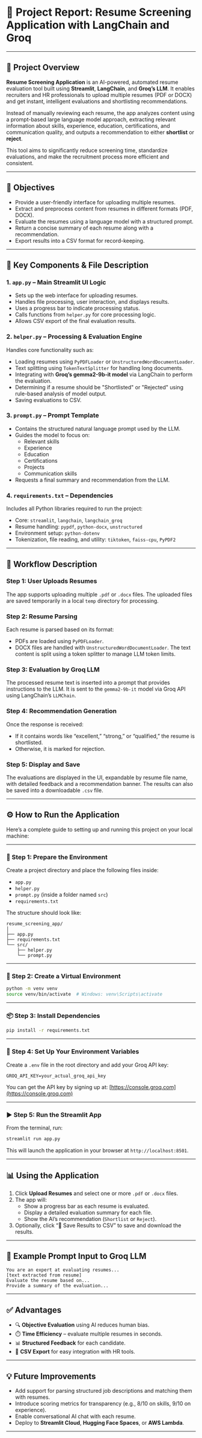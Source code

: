 # 📄 **Project Report: Resume Screening Application with LangChain and Groq**

---

## 🧠 Project Overview

**Resume Screening Application** is an AI-powered, automated resume evaluation tool built using **Streamlit**, **LangChain**, and **Groq’s LLM**. It enables recruiters and HR professionals to upload multiple resumes (PDF or DOCX) and get instant, intelligent evaluations and shortlisting recommendations.

Instead of manually reviewing each resume, the app analyzes content using a prompt-based large language model approach, extracting relevant information about skills, experience, education, certifications, and communication quality, and outputs a recommendation to either **shortlist** or **reject**.

This tool aims to significantly reduce screening time, standardize evaluations, and make the recruitment process more efficient and consistent.

---

## 🎯 Objectives

- Provide a user-friendly interface for uploading multiple resumes.
- Extract and preprocess content from resumes in different formats (PDF, DOCX).
- Evaluate the resumes using a language model with a structured prompt.
- Return a concise summary of each resume along with a recommendation.
- Export results into a CSV format for record-keeping.

---

## 🧩 Key Components & File Description

### 1. `app.py` – **Main Streamlit UI Logic**
- Sets up the web interface for uploading resumes.
- Handles file processing, user interaction, and displays results.
- Uses a progress bar to indicate processing status.
- Calls functions from `helper.py` for core processing logic.
- Allows CSV export of the final evaluation results.

### 2. `helper.py` – **Processing & Evaluation Engine**
Handles core functionality such as:
- Loading resumes using `PyPDFLoader` or `UnstructuredWordDocumentLoader`.
- Text splitting using `TokenTextSplitter` for handling long documents.
- Integrating with **Groq’s gemma2-9b-it model** via LangChain to perform the evaluation.
- Determining if a resume should be "Shortlisted" or "Rejected" using rule-based analysis of model output.
- Saving evaluations to CSV.

### 3. `prompt.py` – **Prompt Template**
- Contains the structured natural language prompt used by the LLM.
- Guides the model to focus on:
  - Relevant skills
  - Experience
  - Education
  - Certifications
  - Projects
  - Communication skills
- Requests a final summary and recommendation from the LLM.

### 4. `requirements.txt` – **Dependencies**
Includes all Python libraries required to run the project:
- Core: `streamlit`, `langchain`, `langchain_groq`
- Resume handling: `pypdf`, `python-docx`, `unstructured`
- Environment setup: `python-dotenv`
- Tokenization, file reading, and utility: `tiktoken`, `faiss-cpu`, `PyPDF2`

---

## 🔁 Workflow Description

### Step 1: User Uploads Resumes
The app supports uploading multiple `.pdf` or `.docx` files. The uploaded files are saved temporarily in a local `temp` directory for processing.

### Step 2: Resume Parsing
Each resume is parsed based on its format:
- PDFs are loaded using `PyPDFLoader`.
- DOCX files are handled with `UnstructuredWordDocumentLoader`.
The text content is split using a token splitter to manage LLM token limits.

### Step 3: Evaluation by Groq LLM
The processed resume text is inserted into a prompt that provides instructions to the LLM. It is sent to the `gemma2-9b-it` model via Groq API using LangChain’s `LLMChain`.

### Step 4: Recommendation Generation
Once the response is received:
- If it contains words like “excellent,” “strong,” or “qualified,” the resume is shortlisted.
- Otherwise, it is marked for rejection.

### Step 5: Display and Save
The evaluations are displayed in the UI, expandable by resume file name, with detailed feedback and a recommendation banner. The results can also be saved into a downloadable `.csv` file.

---

## ⚙️ How to Run the Application

Here’s a complete guide to setting up and running this project on your local machine:

---

### 📁 Step 1: Prepare the Environment
Create a project directory and place the following files inside:
- `app.py`
- `helper.py`
- `prompt.py` (inside a folder named `src`)
- `requirements.txt`

The structure should look like:
```
resume_screening_app/
│
├── app.py
├── requirements.txt
└── src/
    ├── helper.py
    └── prompt.py
```

---

### 🐍 Step 2: Create a Virtual Environment
```bash
python -m venv venv
source venv/bin/activate  # Windows: venv\Scripts\activate
```

---

### 📦 Step 3: Install Dependencies
```bash
pip install -r requirements.txt
```

---

### 🔐 Step 4: Set Up Your Environment Variables
Create a `.env` file in the root directory and add your Groq API key:
```
GROQ_API_KEY=your_actual_groq_api_key
```

You can get the API key by signing up at: [https://console.groq.com](https://console.groq.com)

---

### ▶️ Step 5: Run the Streamlit App
From the terminal, run:
```bash
streamlit run app.py
```

This will launch the application in your browser at `http://localhost:8501`.

---

## 📊 Using the Application

1. Click **Upload Resumes** and select one or more `.pdf` or `.docx` files.
2. The app will:
   - Show a progress bar as each resume is evaluated.
   - Display a detailed evaluation summary for each file.
   - Show the AI’s recommendation (`Shortlist` or `Reject`).
3. Optionally, click “💾 Save Results to CSV” to save and download the results.

---

## 🧪 Example Prompt Input to Groq LLM

```text
You are an expert at evaluating resumes...
[text extracted from resume]
Evaluate the resume based on...
Provide a summary of the evaluation...
```

---

## ✅ Advantages

- 🔍 **Objective Evaluation** using AI reduces human bias.
- ⏱️ **Time Efficiency** – evaluate multiple resumes in seconds.
- 📊 **Structured Feedback** for each candidate.
- 💾 **CSV Export** for easy integration with HR tools.

---

## 💡 Future Improvements

- Add support for parsing structured job descriptions and matching them with resumes.
- Introduce scoring metrics for transparency (e.g., 8/10 on skills, 9/10 on experience).
- Enable conversational AI chat with each resume.
- Deploy to **Streamlit Cloud**, **Hugging Face Spaces**, or **AWS Lambda**.

---
